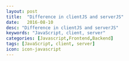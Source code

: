 ```yaml
---
layout: post
title:  "Difference in clientJS and serverJS"
date:   2016-08-10
desc: "Difference in clientJS and serverJS"
keywords: "JavaScript, client, server"
categories: [Javascript,Frontend,Backend]
tags: [JavaScript, client, server]
icon: icon-javascript
---
```

